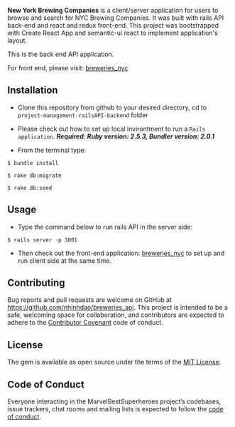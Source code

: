 **New York Brewing Companies** is a client/server application for users to browse and search for NYC Brewing Companies. 
It was built with rails API back-end and react and redux front-end. This project was bootstrapped with Create React App and semantic-ui react to implement application's layout.

This is the back end API application.

For front end, please visit: [breweries_nyc](https://github.com/nhinhdao/breweries_nyc)


## Installation

- Clone this repository from github to your desired directory, cd to ```project-management-railsAPI-backend``` folder
- Please check out how to set up local invirontment to run a ```Rails application```. 
***Required: Ruby version: 2.5.3, Bundler version: 2.0.1***

- From the terminal type:
```
$ bundle install
```
```
$ rake db:migrate
```
```
$ rake db:seed
```

## Usage

- Type the command below to run rails API in the server side:
```
$ rails server -p 3001
```
-  Then check out the front-end application: [breweries_nyc](https://github.com/nhinhdao/breweries_nyc) to set up and run client side at the same time.


## Contributing

Bug reports and pull requests are welcome on GitHub at https://github.com/nhinhdao/breweries_api. This project is intended to be a safe, welcoming space for collaboration, and contributors are expected to adhere to the [Contributor Covenant](http://contributor-covenant.org) code of conduct.

## License

The gem is available as open source under the terms of the [MIT License](https://opensource.org/licenses/MIT).

## Code of Conduct

Everyone interacting in the MarvelBestSuperheroes project’s codebases, issue trackers, chat rooms and mailing lists is expected to follow the [code of conduct](https://github.com/[nhinhdao]/sinatra-messages-transfer-project/blob/master/CODE_OF_CONDUCT.md).
